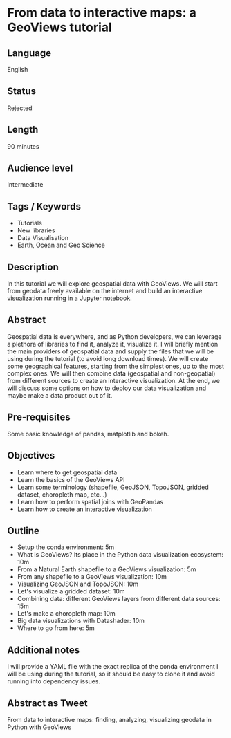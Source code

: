# From data to interactive maps: a GeoViews tutorial

## Language

English

## Status

Rejected

## Length

90 minutes

## Audience level

Intermediate

## Tags / Keywords

- Tutorials
- New libraries
- Data Visualisation
- Earth, Ocean and Geo Science

## Description

In this tutorial we will explore geospatial data with GeoViews. We will start from geodata freely available on the internet and build an interactive visualization running in a Jupyter notebook.

## Abstract

Geospatial data is everywhere, and as Python developers, we can leverage a plethora of libraries to find it, analyze it, visualize it.
I will briefly mention the main providers of geospatial data and supply the files that we will be using during the tutorial (to avoid long download times).
We will create some geographical features, starting from the simplest ones, up to the most complex ones.
We will then combine data (geospatial and non-geopatial) from different sources to create an interactive visualization.
At the end, we will discuss some options on how to deploy our data visualization and maybe make a data product out of it.

## Pre-requisites

Some basic knowledge of pandas, matplotlib and bokeh.

## Objectives

- Learn where to get geospatial data
- Learn the basics of the GeoViews API
- Learn some terminology (shapefile, GeoJSON, TopoJSON, gridded dataset, choropleth map, etc...)
- Learn how to perform spatial joins with GeoPandas
- Learn how to create an interactive visualization

## Outline

- Setup the conda environment: 5m
- What is GeoViews? Its place in the Python data visualization ecosystem: 10m
- From a Natural Earth shapefile to a GeoViews visualization: 5m
- From any shapefile to a GeoViews visualization: 10m
- Visualizing GeoJSON and TopoJSON: 10m
- Let's visualize a gridded dataset: 10m
- Combining data: different GeoViews layers from different data sources: 15m
- Let's make a choropleth map: 10m
- Big data visualizations with Datashader: 10m
- Where to go from here: 5m

## Additional notes

I will provide a YAML file with the exact replica of the conda environment I will be using during the tutorial, so it should be easy to clone it and avoid running into dependency issues.

## Abstract as Tweet

From data to interactive maps: finding, analyzing, visualizing geodata in Python with GeoViews
